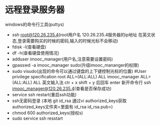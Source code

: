 # 远程登录服务器
 windows的命令行工具(puttys)
 
 * ssh root@120.26.235.4(root用户名 120.26.235.4服务器的ip地址 在英文状态,登录需要购买的时候的密码,输入的时候光标不会移动)
 * fdisk -l(查看硬盘)
 * df -h(查看硬盘使用情况)
 * adduser imooc_manager(用户名,注意需要设置密码)
 * gpasswd -a imooc_manager sudo(升级imooc_mananger的权限)
 * sudo visudo(出现的命令可以通过键盘的上下键控制光标的位置) #User privilege specification root ALL=(ALL:ALL) ALL  imooc_manager ALL=(ALL:ALL) ALL    英文输入法 ctr + x   shift + y 后回车 enter 新开命令行  ssh imooc_manager@120.26.235.4(查看是否保存成功)
 * service ssh restart(重启ssh功能)
 * ssh无密码登录 (本地 git id_rsa  通过vi authorized_keys获取authorized_keys文件夹<里面有 id_rsa id_rsa.pub>)
 * chmod 600 authorized_keys(授权s)
 * sudo service ssh resstart